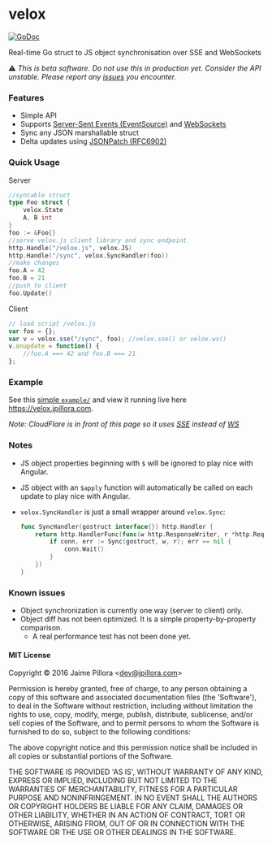 # velox

[![GoDoc](https://godoc.org/github.com/jpillora/velox?status.svg)](https://godoc.org/github.com/jpillora/velox)

Real-time Go struct to JS object synchronisation over SSE and WebSockets

:warning: *This is beta software. Do not use this in production yet. Consider the API unstable. Please report any [issues](https://github.com/jpillora/velox) you encounter.*

### Features

* Simple API
* Supports [Server-Sent Events (EventSource)](https://en.wikipedia.org/wiki/Server-sent_events) and [WebSockets](https://en.wikipedia.org/wiki/WebSocket)
* Sync any JSON marshallable struct
* Delta updates using [JSONPatch (RFC6902)](https://tools.ietf.org/html/rfc6902)

### Quick Usage

Server

``` go
//syncable struct
type Foo struct {
	velox.State
	A, B int
}
foo := &Foo{}
//serve velox.js client library and sync endpoint
http.Handle("/velox.js", velox.JS)
http.Handle("/sync", velox.SyncHandler(foo))
//make changes
foo.A = 42
foo.B = 21
//push to client
foo.Update()
```

Client

``` js
// load script /velox.js
var foo = {};
var v = velox.sse("/sync", foo); //velox.sse() or velox.ws()
v.onupdate = function() {
	//foo.A === 42 and foo.B === 21
};
```

### Example

See this [simple `example/`](example/) and view it running live here https://velox.jpillora.com.

*Note: CloudFlare is in front of this page so it uses [SSE](https://en.wikipedia.org/wiki/Server-sent_events) instead of [WS](https://en.wikipedia.org/wiki/WebSocket)*

### Notes

* JS object properties beginning with `$` will be ignored to play nice with Angular.
* JS object with an `$apply` function will automatically be called on each update to play nice with Angular.
* `velox.SyncHandler` is just a small wrapper around `velox.Sync`:

	```go
	func SyncHandler(gostruct interface{}) http.Handler {
		return http.HandlerFunc(func(w http.ResponseWriter, r *http.Request) {
			if conn, err := Sync(gostruct, w, r); err == nil {
				conn.Wait()
			}
		})
	}
	```

### Known issues

* Object synchronization is currently one way (server to client) only.
* Object diff has not been optimized. It is a simple property-by-property comparison.
	* A real performance test has not been done yet.

<!--
### Improvements

* Use deflate in [the client](https://github.com/dankogai/js-deflate) and on [the server](https://golang.org/pkg/compress/flate/) for more byte savings.
-->

#### MIT License

Copyright © 2016 Jaime Pillora &lt;dev@jpillora.com&gt;

Permission is hereby granted, free of charge, to any person obtaining
a copy of this software and associated documentation files (the
'Software'), to deal in the Software without restriction, including
without limitation the rights to use, copy, modify, merge, publish,
distribute, sublicense, and/or sell copies of the Software, and to
permit persons to whom the Software is furnished to do so, subject to
the following conditions:

The above copyright notice and this permission notice shall be
included in all copies or substantial portions of the Software.

THE SOFTWARE IS PROVIDED 'AS IS', WITHOUT WARRANTY OF ANY KIND,
EXPRESS OR IMPLIED, INCLUDING BUT NOT LIMITED TO THE WARRANTIES OF
MERCHANTABILITY, FITNESS FOR A PARTICULAR PURPOSE AND NONINFRINGEMENT.
IN NO EVENT SHALL THE AUTHORS OR COPYRIGHT HOLDERS BE LIABLE FOR ANY
CLAIM, DAMAGES OR OTHER LIABILITY, WHETHER IN AN ACTION OF CONTRACT,
TORT OR OTHERWISE, ARISING FROM, OUT OF OR IN CONNECTION WITH THE
SOFTWARE OR THE USE OR OTHER DEALINGS IN THE SOFTWARE.
